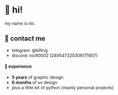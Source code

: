 # 👋 hi!
my name is nic 

## 💬 contact me
* telegram: @killing
* discord: nic#0002 (249547320306171907)

#### 📌 experience
- **5 years** of graphic design
- **6 months** of ux design
- plus a little bit of python (mainly personal projects)
